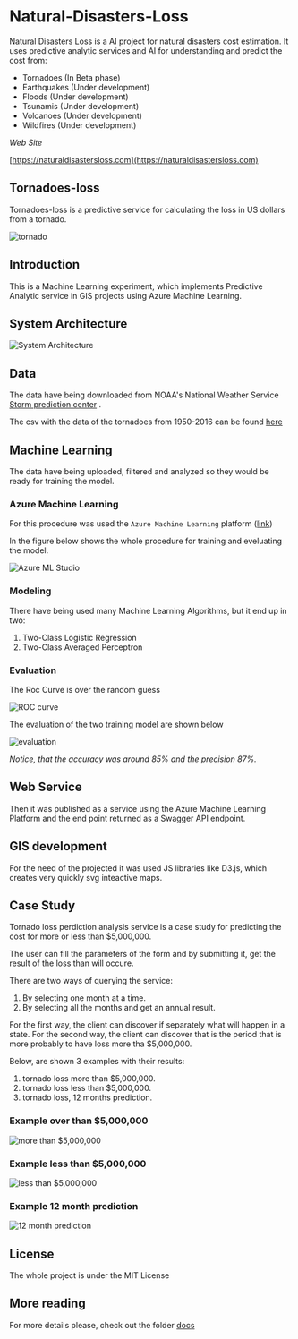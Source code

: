 # Natural-Disasters-Loss
Natural Disasters Loss is a AI project for natural disasters cost estimation.
It uses predictive analytic services and AI for understanding and predict the cost from:
- Tornadoes (In Beta phase)
- Earthquakes (Under development)
- Floods (Under development)
- Tsunamis (Under development)
- Volcanoes (Under development)
- Wildfires (Under development)


*Web Site*

[https://naturaldisastersloss.com](https://naturaldisastersloss.com)


## Tornadoes-loss

Tornadoes-loss is a predictive service for calculating the loss in US dollars from a tornado. 

![tornado](images/supercell.jpg)




## Introduction

This is a Machine Learning experiment, which implements Predictive Analytic service in GIS projects using Azure Machine Learning.

## System Architecture

![System Architecture](images/Architecture.jpg)

## Data

The data have being downloaded from NOAA's National Weather Service [Storm prediction center](http://www.spc.noaa.gov/wcm/#jmc) .

The csv with the data of the tornadoes from 1950-2016 can be found [here](data/All_tornadoes_with_headers.csv)

## Machine Learning

The data have being uploaded, filtered and analyzed so they would be ready for training the model.

### Azure Machine Learning

For this procedure was used the `Azure Machine Learning` platform ([link](http://studio.azureml.net/)) 

In the figure below shows the whole procedure for training and eveluating the model.

![Azure ML Studio](images/model.jpg)

### Modeling

There have being used many Machine Learning Algorithms, but it end up in two:

1. Two-Class Logistic Regression 
2. Two-Class Averaged Perceptron 


### Evaluation 

The Roc Curve is over the random guess 

![ROC curve](images/roc.jpg)

The evaluation of the two training model are shown below 

![evaluation](images/results.jpg)

 *Notice, that the accuracy was around 85% and the precision 87%.*

## Web Service

Then it was published as a service using the Azure Machine Learning Platform and the end point returned as a Swagger API endpoint.

## GIS development

For the need of the projected it was used JS libraries like D3.js, which creates very quickly svg inteactive maps.

## Case Study

Tornado loss perdiction analysis service is a case study for predicting the cost for more or less 
than $5,000,000. 

The user can fill the parameters of the form and by submitting it, get the result of the loss than will occure.

There are two ways of querying the service:

1. By selecting one month at a time.
2. By selecting all the months and get an annual result.

For the first way, the client can discover if separately what will happen in a state.
For the second way, the client can discover that is the period that is more probably to have loss more tha $5,000,000.

Below, are shown 3 examples with their results:
1. tornado loss more than $5,000,000.
2. tornado loss less than $5,000,000.
3. tornado loss, 12 months prediction.

### Example over than $5,000,000 

![more than $5,000,000](images/more.gif) 

### Example less than $5,000,000 

![less than $5,000,000](images/less.gif)

### Example 12 month prediction 

![12 month prediction](images/all_months.gif)


## License

The whole project is under the MIT License

## More reading

For more details please, check out the folder [docs](/docs)
